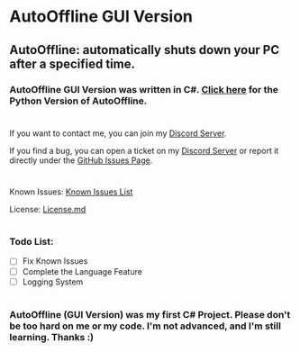 # AutoOffline GUI Version
## AutoOffline: automatically shuts down your PC after a specified time.

### AutoOffline GUI Version was written in C#. [Click here](https://github.com/KiSki-Dev/AutoOfflinePy) for the Python Version of AutoOffline.
#
If you want to contact me, you can join my [Discord Server](https://discord.gg/53zaeTbYRn).

If you find a bug, you can open a ticket on my [Discord Server](https://discord.gg/53zaeTbYRn) or report it directly under the [GitHub Issues Page](https://github.com/KiSki-Dev/AutoOffline/issues).
#
Known Issues: [Known Issues List](https://github.com/KiSki-Dev/AutoOffline/issues/1)

License: [License.md](https://github.com/KiSki-Dev/AutoOffline/blob/main/License.md)
#
### Todo List:
- [ ] Fix Known Issues
- [ ] Complete the Language Feature
- [ ] Logging System
#
### AutoOffline (GUI Version) was my first C# Project. Please don't be too hard on me or my code. I'm not advanced, and I'm still learning. Thanks :)
